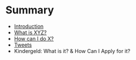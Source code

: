 # Summary

* [Introduction](README.md)
* [What is XYZ?](first-question.md)
* [How can I do X?](second-question.md)
* [Tweets](tweets.md)
* Kindergeld: What is it? & How Can I Apply for it?

